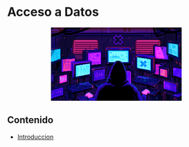 # Acceso a Datos

<div align=center>
<img src="../extras/hacker.gif" alt="cyber" width="60%">
</div>

## Contenido
- [Introduccion](./introduccion/README.md)